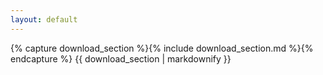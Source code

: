 ```yaml
---
layout: default
---
```


<section id="s_download">
  {% capture download_section %}{% include download_section.md %}{% endcapture %}
  {{ download_section | markdownify }}
</section>

